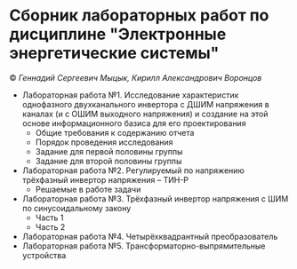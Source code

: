 # Сборник лабораторных работ по дисциплине "Электронные энергетические системы"
&copy; *Геннадий Сергеевич Мыцык, Кирилл Александрович Воронцов*
* Лабораторная работа №1. Исследование характеристик однофазного двухканального  инвертора с ДШИМ напряжения в каналах (и с ОШИМ выходного напряжения) и создание на этой основе информационного базиса для его проектирования
  * Общие требования к содержанию отчета
  * Порядок проведения исследования
  * Задание для первой половины группы
  * Задание для второй половины группы
* Лабораторная работа №2. Регулируемый по напряжению трёхфазный инвертор напряжения – ТИН-Р
  * Решаемые в работе задачи
* Лабораторная работа №3. Трёхфазный инвертор напряжения с ШИМ по синусоидальному закону
  * Часть 1
  * Часть 2
* Лабораторная работа №4. Четырёхквадрантный преобразователь
* Лабораторная работа №5. Трансформаторно-выпрямительные устройства
